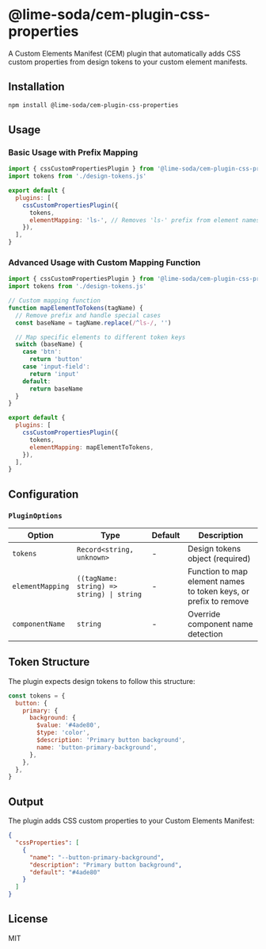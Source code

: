 # @lime-soda/cem-plugin-css-properties

A Custom Elements Manifest (CEM) plugin that automatically adds CSS custom
properties from design tokens to your custom element manifests.

## Installation

```bash
npm install @lime-soda/cem-plugin-css-properties
```

## Usage

### Basic Usage with Prefix Mapping

```javascript
import { cssCustomPropertiesPlugin } from '@lime-soda/cem-plugin-css-properties'
import tokens from './design-tokens.js'

export default {
  plugins: [
    cssCustomPropertiesPlugin({
      tokens,
      elementMapping: 'ls-', // Removes 'ls-' prefix from element names
    }),
  ],
}
```

### Advanced Usage with Custom Mapping Function

```javascript
import { cssCustomPropertiesPlugin } from '@lime-soda/cem-plugin-css-properties'
import tokens from './design-tokens.js'

// Custom mapping function
function mapElementToTokens(tagName) {
  // Remove prefix and handle special cases
  const baseName = tagName.replace(/^ls-/, '')

  // Map specific elements to different token keys
  switch (baseName) {
    case 'btn':
      return 'button'
    case 'input-field':
      return 'input'
    default:
      return baseName
  }
}

export default {
  plugins: [
    cssCustomPropertiesPlugin({
      tokens,
      elementMapping: mapElementToTokens,
    }),
  ],
}
```

## Configuration

### `PluginOptions`

| Option           | Type                                      | Default | Description                                                      |
| ---------------- | ----------------------------------------- | ------- | ---------------------------------------------------------------- |
| `tokens`         | `Record<string, unknown>`                 | -       | Design tokens object (required)                                  |
| `elementMapping` | `((tagName: string) => string) \| string` | -       | Function to map element names to token keys, or prefix to remove |
| `componentName`  | `string`                                  | -       | Override component name detection                                |

## Token Structure

The plugin expects design tokens to follow this structure:

```javascript
const tokens = {
  button: {
    primary: {
      background: {
        $value: '#4ade80',
        $type: 'color',
        $description: 'Primary button background',
        name: 'button-primary-background',
      },
    },
  },
}
```

## Output

The plugin adds CSS custom properties to your Custom Elements Manifest:

```json
{
  "cssProperties": [
    {
      "name": "--button-primary-background",
      "description": "Primary button background",
      "default": "#4ade80"
    }
  ]
}
```

## License

MIT
